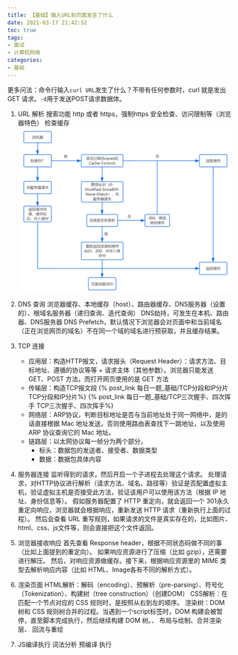 ```yaml
---
title: 【基础】输入URL到页面发生了什么
date: 2021-03-17 21:42:52
toc: true
tags:
- 面试 
- 计算机网络
categories:
- 基础
---
```


更多问法：命令行输入`curl URL`发生了什么？不带有任何参数时，curl 就是发出 GET 请求。`-d`用于发送POST请求数据体。

<!-- more -->

1. URL 解析
   搜索功能
   http 或者 https，强制https
   安全检查、访问限制等（浏览器特色）
   检查缓存![检查缓存过程](/img/bowersCheck.webp)

2. DNS 查询
   浏览器缓存、本地缓存（host）、路由器缓存、DNS服务器（设置的）、根域名服务器（递归查询、迭代查询）
   DNS劫持，可发生在本机、路由器、DNS服务器
   DNS Prefetch，默认情况下浏览器会对页面中和当前域名（正在浏览网页的域名）不在同一个域的域名进行预获取，并且缓存结果。

3. TCP 连接
   + 应用层：构造HTTP报文，请求报头（Request Header）：请求方法、目标地址、遵循的协议等等 + 请求主体（其他参数）。浏览器只能发送 GET、POST 方法，而打开网页使用的是 GET 方法
   + 传输层：构造TCP报文段
    {% post_link  每日一题_基础/TCP分段和IP分片 TCP分段和IP分片%}
    {% post_link  每日一题_基础/TCP三次握手、四次挥手 TCP三次握手、四次挥手%}
   + 网络层：ARP协议，判断目标地址是否与当前地址处于同一网络中，是的话直接根据 Mac 地址发送，否则使用路由表查找下一跳地址，以及使用 ARP 协议查询它的 Mac 地址。
   + 链路层：以太网协议每一帧分为两个部分，
        - 标头：数据包的发送者、接受者、数据类型
        - 数据：数据包具体内容

4. 服务器连接
   监听得到的请求，然后开启一个子进程去处理这个请求。
   处理请求，对HTTP协议进行解析（请求方法、域名、路径等）验证是否配置虚拟主机，验证虚拟主机是否接受此方法，验证该用户可以使用该方法（根据 IP 地址、身份信息等）。
   假如服务器配置了 HTTP 重定向，就会返回一个 301永久重定向响应，浏览器就会根据响应，重新发送 HTTP 请求（重新执行上面的过程）。
   然后会查看 URL 重写规则，如果请求的文件是真实存在的，比如图片、html、css、js文件等，则会直接把这个文件返回。

5. 浏览器接收响应
   首先查看 Response header，根据不同状态码做不同的事（比如上面提到的重定向）。
   如果响应资源进行了压缩（比如 gzip），还需要进行解压。
   然后，对响应资源做缓存。接下来，根据响应资源里的 MIME 类型去解析响应内容（比如 HTML、Image各有不同的解析方式）。

6. 渲染页面
   HTML解析：解码（encoding）、预解析（pre-parsing）、符号化（Tokenization）、构建树（tree construction）（创建DOM）
   CSS解析：在匹配一个节点对应的 CSS 规则时，是按照从右到左的顺序。
   渲染树：DOM 树和 CSS 规则树合并的过程。当遇到一个script标签时，DOM 构建会被暂停，直至脚本完成执行，然后继续构建 DOM 树。、
   布局与绘制、合并渲染层、 回流与重绘

7. JS编译执行
   词法分析
   预编译
   执行




